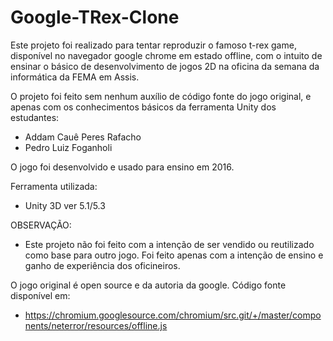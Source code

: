 # Google-TRex-Clone

Este projeto foi realizado para tentar reproduzir o famoso t-rex game, disponível no navegador google chrome em estado offline, com o intuito de ensinar o básico de desenvolvimento de jogos 2D na oficina da semana da informática da FEMA em Assis.

O projeto foi feito sem nenhum auxílio de código fonte do jogo original, e apenas com os conhecimentos básicos 
da ferramenta Unity dos estudantes:
- Addam Cauê Peres Rafacho
- Pedro Luiz Foganholi

O jogo foi desenvolvido e usado para ensino em 2016.

Ferramenta utilizada:
- Unity 3D ver 5.1/5.3

OBSERVAÇÃO:
- Este projeto não foi feito com a intenção de ser vendido ou reutilizado como base para outro jogo. Foi feito apenas com a intenção de ensino e ganho de experiência dos oficineiros.

O jogo original é open source e da autoria da google. Código fonte disponível em:
- https://chromium.googlesource.com/chromium/src.git/+/master/components/neterror/resources/offline.js
